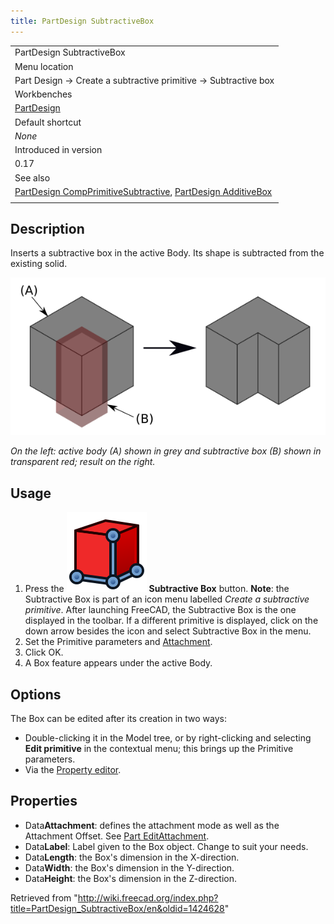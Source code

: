 ```yaml
---
title: PartDesign SubtractiveBox
---
```


|                                                                                                                                                                                               |
| --------------------------------------------------------------------------------------------------------------------------------------------------------------------------------------------- |
| PartDesign SubtractiveBox                                                                                                                                                                     |
| Menu location                                                                                                                                                                                 |
| Part Design → Create a subtractive primitive → Subtractive box                                                                                                                                |
| Workbenches                                                                                                                                                                                   |
| [PartDesign](/PartDesign_Workbench "PartDesign Workbench")                                                                                                                                    |
| Default shortcut                                                                                                                                                                              |
| _None_                                                                                                                                                                                        |
| Introduced in version                                                                                                                                                                         |
| 0.17                                                                                                                                                                                          |
| See also                                                                                                                                                                                      |
| [PartDesign CompPrimitiveSubtractive](/PartDesign_CompPrimitiveSubtractive "PartDesign CompPrimitiveSubtractive"), [PartDesign AdditiveBox](/PartDesign_AdditiveBox "PartDesign AdditiveBox") |
|                                                                                                                                                                                               |

## Description

Inserts a subtractive box in the active Body. Its shape is subtracted from the existing solid.

![](/src/assets/images/PartDesign_SubtractiveBox_example.png)

_On the left: active body (A) shown in grey and subtractive box (B) shown in transparent red; result on the right._

## Usage

1. Press the ![](/src/assets/images/PartDesign_SubtractiveBox.svg) **Subtractive Box** button. **Note**: the Subtractive Box is part of an icon menu labelled _Create a subtractive primitive_. After launching FreeCAD, the Subtractive Box is the one displayed in the toolbar. If a different primitive is displayed, click on the down arrow besides the icon and select Subtractive Box in the menu.
2. Set the Primitive parameters and [Attachment](/Part_EditAttachment "Part EditAttachment").
3. Click OK.
4. A Box feature appears under the active Body.

## Options

The Box can be edited after its creation in two ways:

- Double-clicking it in the Model tree, or by right-clicking and selecting **Edit primitive** in the contextual menu; this brings up the Primitive parameters.
- Via the [Property editor](/Property_editor "Property editor").

## Properties

- Data**Attachment**: defines the attachment mode as well as the Attachment Offset. See [Part EditAttachment](/Part_EditAttachment "Part EditAttachment").
- Data**Label**: Label given to the Box object. Change to suit your needs.
- Data**Length**: the Box's dimension in the X-direction.
- Data**Width**: the Box's dimension in the Y-direction.
- Data**Height**: the Box's dimension in the Z-direction.

Retrieved from "<http://wiki.freecad.org/index.php?title=PartDesign_SubtractiveBox/en&oldid=1424628>"
